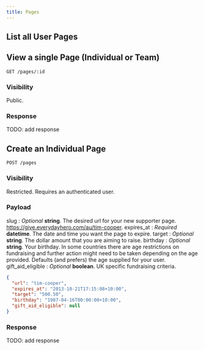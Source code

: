 ```yaml
---
title: Pages
---
```


## List all User Pages

## View a single Page (Individual or Team)

```
GET /pages/:id
```

### Visibility

Public.

### Response

TODO: add response

## Create an Individual Page

```
POST /pages
```

### Visibility

Restricted. Requires an authenticated user.

### Payload

slug
: _Optional_ **string**. The desired url for your new supporter page.
https://give.everydayhero.com/au/tim-cooper.
expires_at
: _Required_ **datetime**. The date and time you want the page to
expire.
target
: _Optional_ **string**. The dollar amount that you are aiming to raise.
birthday
: _Optional_ **string**. Your birthday. In some countries there are age
restrictions on fundraising and further action might need to be taken
depending on the age provided. Defaults (and prefers) the age supplied
for your user.
gift_aid_eligible
: _Optional_ **boolean**. UK specific fundraising criteria.

``` json
{
  "url": "tim-cooper",
  "expires_at": "2013-10-21T17:15:08+10:00",
  "target": "500.50",
  "birthday": "1987-04-16T00:00:00+10:00",
  "gift_aid_eligible": null
}
```

### Response

TODO: add response
